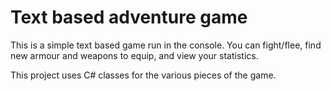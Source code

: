 # Text based adventure game

This is a simple text based game run in the console. You can fight/flee, find new armour and weapons to equip, and view your statistics.

This project uses C# classes for the various pieces of the game.
